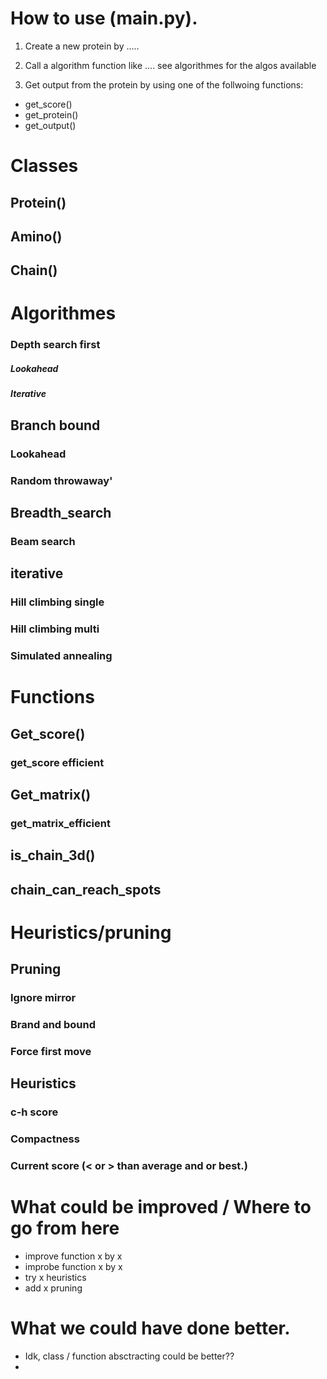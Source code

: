 # How to use (main.py).
1. Create a new protein by .....

2. Call a algorithm function like ....
see algorithmes for the algos available

3. Get output from the protein by using one of the follwoing functions:
- get_score()
- get_protein()
- get_output()

# Classes
## Protein()
## Amino()
## Chain()

# Algorithmes
### Depth search first
##### Lookahead
##### Iterative
## Branch bound
### Lookahead
### Random throwaway'
## Breadth_search
### Beam search
## iterative
### Hill climbing single
### Hill climbing multi
### Simulated annealing


# Functions
## Get_score()
### get_score efficient
### 
## Get_matrix()
### get_matrix_efficient
## is_chain_3d()
## chain_can_reach_spots

# Heuristics/pruning
## Pruning
### Ignore mirror
### Brand and bound
### Force first move
    
## Heuristics
### c-h score
### Compactness
### Current score (< or > than average and or best.)

# What could be improved / Where to go from here
- improve function x by x
- improbe function x by x
- try x heuristics
- add x pruning

# What we could have done better.
- Idk, class / function absctracting could be better?? 
- 



